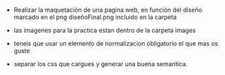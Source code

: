 * Realizar la maquetación de una pagina web, en función del diseño marcado en el png diseñoFinal.png incluido en la carpeta

* las imagenes para la practica estan dentro de la carpeta images

* teneis que usar un elemento de normalizacion obligatorio el que mas os guste

* separar los css que cargues y generar una buena semantica.


